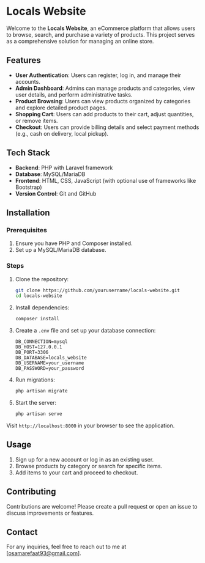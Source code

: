 
# Locals Website

Welcome to the **Locals Website**, an eCommerce platform that allows users to browse, search, and purchase a variety of products. This project serves as a comprehensive solution for managing an online store.

## Features

- **User Authentication**: Users can register, log in, and manage their accounts.
- **Admin Dashboard**: Admins can manage products and categories, view user details, and perform administrative tasks.
- **Product Browsing**: Users can view products organized by categories and explore detailed product pages.
- **Shopping Cart**: Users can add products to their cart, adjust quantities, or remove items.
- **Checkout**: Users can provide billing details and select payment methods (e.g., cash on delivery, local pickup).

## Tech Stack

- **Backend**: PHP with Laravel framework
- **Database**: MySQL/MariaDB
- **Frontend**: HTML, CSS, JavaScript (with optional use of frameworks like Bootstrap)
- **Version Control**: Git and GitHub

## Installation

### Prerequisites

1. Ensure you have PHP and Composer installed.
2. Set up a MySQL/MariaDB database.

### Steps

1. Clone the repository:

   ```bash
   git clone https://github.com/yourusername/locals-website.git
   cd locals-website
   ```

2. Install dependencies:

   ```bash
   composer install
   ```

3. Create a `.env` file and set up your database connection:

   ```dotenv
   DB_CONNECTION=mysql
   DB_HOST=127.0.0.1
   DB_PORT=3306
   DB_DATABASE=locals_website
   DB_USERNAME=your_username
   DB_PASSWORD=your_password
   ```

4. Run migrations:

   ```bash
   php artisan migrate
   ```

5. Start the server:

   ```bash
   php artisan serve
   ```

Visit `http://localhost:8000` in your browser to see the application.

## Usage

1. Sign up for a new account or log in as an existing user.
2. Browse products by category or search for specific items.
3. Add items to your cart and proceed to checkout.

## Contributing

Contributions are welcome! Please create a pull request or open an issue to discuss improvements or features.

## Contact

For any inquiries, feel free to reach out to me at [osamarefaat93@gmail.com].
